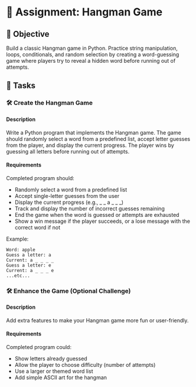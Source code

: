# 📘 Assignment: Hangman Game

## 🎯 Objective

Build a classic Hangman game in Python. Practice string manipulation, loops, conditionals, and random selection by creating a word-guessing game where players try to reveal a hidden word before running out of attempts.

## 📝 Tasks

### 🛠️	Create the Hangman Game

#### Description
Write a Python program that implements the Hangman game. The game should randomly select a word from a predefined list, accept letter guesses from the player, and display the current progress. The player wins by guessing all letters before running out of attempts.

#### Requirements
Completed program should:

- Randomly select a word from a predefined list
- Accept single-letter guesses from the user
- Display the current progress (e.g., _ _ a _ _ _)
- Track and display the number of incorrect guesses remaining
- End the game when the word is guessed or attempts are exhausted
- Show a win message if the player succeeds, or a lose message with the correct word if not

Example:
```text
Word: apple
Guess a letter: a
Current: a _ _ _ _
Guess a letter: e
Current: a _ _ _ e
...etc...
```

### 🛠️	Enhance the Game (Optional Challenge)

#### Description
Add extra features to make your Hangman game more fun or user-friendly.

#### Requirements
Completed program could:

- Show letters already guessed
- Allow the player to choose difficulty (number of attempts)
- Use a larger or themed word list
- Add simple ASCII art for the hangman
